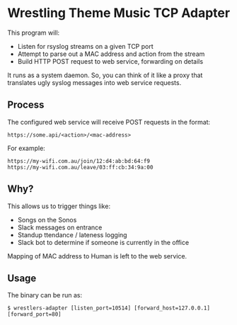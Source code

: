# Wrestling Theme Music TCP Adapter

This program will:

  - Listen for rsyslog streams on a given TCP port
  - Attempt to parse out a MAC address and action from the stream
  - Build HTTP POST request to web service, forwarding on details

It runs as a system daemon. So, you can think of it like a proxy that translates ugly syslog messages into web service requests.

## Process

The configured web service will receive POST requests in the format:
```
https://some.api/<action>/<mac-address>
```

For example:
```
https://my-wifi.com.au/join/12:d4:ab:bd:64:f9
https://my-wifi.com.au/leave/03:ff:cb:34:9a:00
```

## Why?

This allows us to trigger things like:

  - Songs on the Sonos
  - Slack messages on entrance
  - Standup ttendance / lateness logging
  - Slack bot to determine if someone is currently in the office

Mapping of MAC address to Human is left to the web service.

## Usage

The binary can be run as:
```
$ wrestlers-adapter [listen_port=10514] [forward_host=127.0.0.1] [forward_port=80]
```
